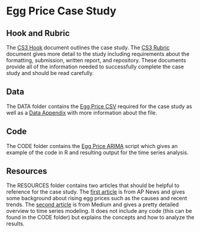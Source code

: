 # Egg Price Case Study
## Hook and Rubric
The [CS3 Hook](https://github.com/KAdH12/DS4002_CS3/blob/main/CS3%20Hook.pdf) document outlines the case study. The [CS3 Rubric](https://github.com/KAdH12/DS4002_CS3/blob/main/CS3%20Rubric.pdf) document gives more detail to the study including requirements about the formatting, submission, written report, and repository. These documents provide all of the information needed to successfully complete the case study and should be read carefully.  

## Data
The DATA folder contains the [Egg Price CSV](https://github.com/KAdH12/DS4002_CS3/blob/main/DATA/egg%20prices.csv) required for the case study as well as a [Data Appendix](https://github.com/KAdH12/DS4002_CS3/blob/main/DATA/data_appendix.pdf) with more information about the file. 

## Code
The CODE folder contains the [Egg Price ARIMA](https://github.com/KAdH12/DS4002_CS3/blob/main/CODE/EggPrice_ARIMA.ipynb) script which gives an example of the code in R and resulting output for the time series analysis. 

## Resources
The RESOURCES folder contains two articles that should be helpful to reference for the case study. The [first article](https://github.com/KAdH12/DS4002_CS3/blob/main/RESOURCES/US%20egg%20prices%20increase%20to%20record%20high%2C%20dashing%20hopes%20of%20cheap%20eggs%20by%20Easter%20_%20AP%20News.pdf) is from AP News and gives some background about rising egg prices such as the causes and recent trends. The [second article](https://github.com/KAdH12/DS4002_CS3/blob/main/RESOURCES/The%20Complete%20Guide%20to%20Time%20Series%20Forecasting%20Models%20_%20by%20Peter%20Wainaina%20_%20Medium.pdf) is from Medium and gives a pretty detailed overview to time series modeling. It does not include any code (this can be found in the CODE folder) but explains the concepts and how to analyze the results. 
